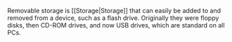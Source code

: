Removable storage is [[Storage|Storage]] that can easily be added to and removed from a device, such as a flash drive. Originally they were floppy disks, then CD-ROM drives, and now USB drives, which are standard on all PCs.